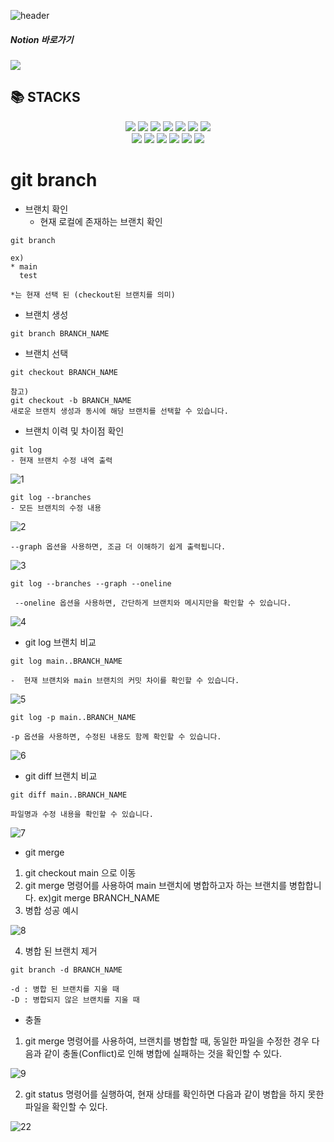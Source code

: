 <!--

**Here are some ideas to get you started:**

🙋‍♀️ A short introduction - what is your organization all about?
🌈 Contribution guidelines - how can the community get involved?
👩‍💻 Useful resources - where can the community find your docs? Is there anything else the community should know?
🍿 Fun facts - what does your team eat for breakfast?
🧙 Remember, you can do mighty things with the power of [Markdown](https://docs.github.com/github/writing-on-github/getting-started-with-writing-and-formatting-on-github/basic-writing-and-formatting-syntax)
-->
![header](https://capsule-render.vercel.app/api?type=cylinder&color=auto&height=300&section=header&text=WeTheGo%20Github&fontSize=90&animation=twinkling )
<div>
<h5>Notion 바로가기</h5>
<a href="https://reliable-bunny-1f8.notion.site/80b1b15e82e446b0b796865e4244ebab">
  <img src="https://img.shields.io/badge/notion-black?style=flat-square&logo=notion&logoColor=white"/>
  </a>
</div>



<div align=left><h2>📚 STACKS</h2></div>
<div align=center> 
  <img src="https://img.shields.io/badge/java-007396?style=for-the-badge&logo=java&logoColor=white">
  <img src="https://img.shields.io/badge/html5-E34F26?style=for-the-badge&logo=html5&logoColor=white"> 
  <img src="https://img.shields.io/badge/css-1572B6?style=for-the-badge&logo=css3&logoColor=white"> 
  <img src="https://img.shields.io/badge/javascript-F7DF1E?style=for-the-badge&logo=javascript&logoColor=black"> 
  <img src="https://img.shields.io/badge/jquery-0769AD?style=for-the-badge&logo=jquery&logoColor=white">
  <img src="https://img.shields.io/badge/mysql-4479A1?style=for-the-badge&logo=mysql&logoColor=white"> 
  <img src="https://img.shields.io/badge/mariaDB-003545?style=for-the-badge&logo=mariaDB&logoColor=white">
  <br>
  <img src="https://img.shields.io/badge/react-61DAFB?style=for-the-badge&logo=react&logoColor=black">
  <img src="https://img.shields.io/badge/spring-6DB33F?style=for-the-badge&logo=spring&logoColor=white">
  <img src="https://img.shields.io/badge/linux-FCC624?style=for-the-badge&logo=linux&logoColor=black"> 
  <img src="https://img.shields.io/badge/apache tomcat-F8DC75?style=for-the-badge&logo=apachetomcat&logoColor=white">
   <img src="https://img.shields.io/badge/github-181717?style=for-the-badge&logo=github&logoColor=white">
  <img src="https://img.shields.io/badge/git-F05032?style=for-the-badge&logo=git&logoColor=white">
  
  </div>
 
# git branch

* 브랜치 확인
    - 현재 로컬에 존재하는 브랜치 확인
~~~
git branch

ex)
* main
  test

*는 현재 선택 된 (checkout된 브랜치를 의미)
~~~

* 브랜치 생성
~~~
git branch BRANCH_NAME
~~~

* 브랜치 선택
~~~
git checkout BRANCH_NAME

참고)
git checkout -b BRANCH_NAME
새로운 브랜치 생성과 동시에 해당 브랜치를 선택할 수 있습니다.
~~~

* 브랜치 이력 및 차이점 확인
~~~
git log
- 현재 브랜치 수정 내역 출력
~~~
![1](https://user-images.githubusercontent.com/104331314/182086983-6aa6657c-b914-4ffa-a602-db8f24d368ac.JPG)

~~~
git log --branches
- 모든 브랜치의 수정 내용
~~~
![2](https://user-images.githubusercontent.com/104331314/182087258-09cf47bd-c56c-4c7d-962f-60c72fb502f4.JPG)

~~~
--graph 옵션을 사용하면, 조금 더 이해하기 쉽게 출력됩니다.
~~~
![3](https://user-images.githubusercontent.com/104331314/182087447-0d6db30a-00b6-4028-a0b6-bf5eee7c0d6e.JPG)

~~~
git log --branches --graph --oneline

 --oneline 옵션을 사용하면, 간단하게 브랜치와 메시지만을 확인할 수 있습니다.
 ~~~
 ![4](https://user-images.githubusercontent.com/104331314/182087618-d37c6acc-5eaf-4a8d-be12-2c30b66dbed1.JPG)

* git log 브랜치 비교
~~~
git log main..BRANCH_NAME

-  현재 브랜치와 main 브랜치의 커밋 차이를 확인할 수 있습니다.
~~~
![5](https://user-images.githubusercontent.com/104331314/182087889-45a32884-640a-4be1-a0ee-9d21a0a8ed4f.JPG)

~~~
git log -p main..BRANCH_NAME

-p 옵션을 사용하면, 수정된 내용도 함께 확인할 수 있습니다.
~~~
![6](https://user-images.githubusercontent.com/104331314/182088064-7a192b2d-a8be-436d-9500-85f7ad053749.JPG)

* git diff 브랜치 비교
~~~
git diff main..BRANCH_NAME

파일명과 수정 내용을 확인할 수 있습니다.
~~~
![7](https://user-images.githubusercontent.com/104331314/182088290-78de0d6c-8c13-4142-ab5c-866d72673ce4.JPG)

* git merge
1. git checkout main 으로 이동
2. git merge 명령어를 사용하여 main 브랜치에 병합하고자 하는 브랜치를 병합합니다.
    ex)git merge BRANCH_NAME
3. 병합 성공 예시
  
![8](https://user-images.githubusercontent.com/104331314/182088542-cd0636e4-87d4-41e4-b620-0922aab81e50.JPG)

4. 병합 된 브랜치 제거
~~~
git branch -d BRANCH_NAME

-d : 병합 된 브랜치를 지울 때
-D : 병합되지 않은 브랜치를 지울 때
~~~

* 충돌
1. git merge 명령어를 사용하여, 브랜치를 병합할 때, 동일한 파일을 수정한 경우 다음과 같이 충돌(Conflict)로 인해 병합에 실패하는 것을 확인할 수 있다.

![9](https://user-images.githubusercontent.com/104331314/182088841-245398e7-2d9e-4b91-8848-89dce3f66dcc.JPG)

2. git status 명령어를 실행하여, 현재 상태를 확인하면 다음과 같이 병합을 하지 못한 파일을 확인할 수 있다.

![22](https://user-images.githubusercontent.com/104331314/182088973-baa33ceb-68b8-4086-9faf-6f9a42a470a5.JPG)


